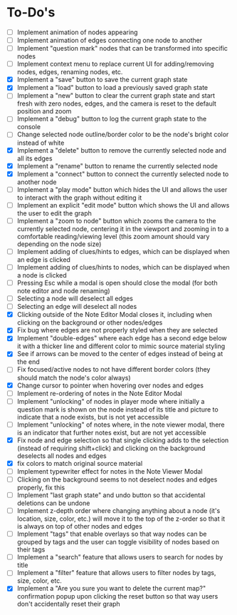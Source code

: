 # To-Do's

- [ ] Implement animation of nodes appearing
- [ ] Implement animation of edges connecting one node to another
- [ ] Implement "question mark" nodes that can be transformed into specific nodes
- [ ] Implement context menu to replace current UI for adding/removing nodes, edges, renaming nodes, etc.
- [x] Implement a "save" button to save the current graph state
- [x] Implement a "load" button to load a previously saved graph state
- [ ] Implement a "new" button to clear the current graph state and start fresh with zero nodes, edges, and the camera is reset to the default position and zoom
- [ ] Implement a "debug" button to log the current graph state to the console
- [ ] Change selected node outline/border color to be the node's bright color instead of white
- [x] Implement a "delete" button to remove the currently selected node and all its edges
- [x] Implement a "rename" button to rename the currently selected node
- [x] Implement a "connect" button to connect the currently selected node to another node
- [ ] Implement a "play mode" button which hides the UI and allows the user to interact with the graph without editing it
- [ ] Implement an explicit "edit mode" button which shows the UI and allows the user to edit the graph
- [ ] Implement a "zoom to node" button which zooms the camera to the currently selected node, centering it in the viewport and zooming in to a comfortable reading/viewing level (this zoom amount should vary depending on the node size)
- [ ] Implement adding of clues/hints to edges, which can be displayed when an edge is clicked
- [ ] Implement adding of clues/hints to nodes, which can be displayed when a node is clicked
- [ ] Pressing Esc while a modal is open should close the modal (for both note editor and node renaming)
- [ ] Selecting a node will deselect all edges
- [ ] Selecting an edge will deselect all nodes
- [x] Clicking outside of the Note Editor Modal closes it, including when clicking on the background or other nodes/edges
- [x] Fix bug where edges are not properly styled when they are selected
- [x] Implement "double-edges" where each edge has a second edge below it with a thicker line and different color to mimic source material styling
- [x] See if arrows can be moved to the center of edges instead of being at the end
- [ ] Fix focused/active nodes to not have different border colors (they should match the node's color always)
- [x] Change cursor to pointer when hovering over nodes and edges
- [ ] Implement re-ordering of notes in the Note Editor Modal
- [ ] Implement "unlocking" of nodes in player mode where initially a question mark is shown on the node instead of its title and picture to indicate that a node exists, but is not yet accessible
- [ ] Implement "unlocking" of notes where, in the note viewer modal, there is an indicator that further notes exist, but are not yet accessible
- [x] Fix node and edge selection so that single clicking adds to the selection (instead of requiring shift+click) and clicking on the background deselects all nodes and edges
- [x] fix colors to match original source material
- [ ] Implement typewriter effect for notes in the Note Viewer Modal
- [ ] Clicking on the background seems to not deselect nodes and edges properly, fix this
- [ ] Implement "last graph state" and undo button so that accidental deletions can be undone
- [ ] Implement z-depth order where changing anything about a node (it's location, size, color, etc.) will move it to the top of the z-order so that it is always on top of other nodes and edges
- [ ] Implement "tags" that enable overlays so that way nodes can be grouped by tags and the user can toggle visibility of nodes based on their tags
- [ ] Implement a "search" feature that allows users to search for nodes by title
- [ ] Implement a "filter" feature that allows users to filter nodes by tags, size, color, etc.
- [x] Implement a "Are you sure you want to delete the current map?" confirmation popup upon clicking the reset button so that way users don't accidentally reset their graph